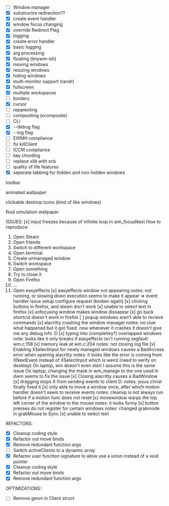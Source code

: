 - [ ] Window manager
 - [x] substructre redirection??
 - [x] create event handler
 - [x] window focus changing
 - [x] override Redirect Flag
 - [x] logging
  - [x] create error handler
  - [x] basic logging
- [x] arg processing
- [x] floating (tinywm-ish)
 - [x] moving windows
 - [x] resizing windows
 - [x] hiding windows
- [x] multi-monitor support (randr)
- [x] fullscreen
- [x] multiple workspaces
- [ ] borders
- [x] cursor
- [ ] reparenting
- [ ] compositing (xcomposite)
 - [ ] CLI
 - [x] --debug flag
 - [x] --log flag
- [ ] EWMH compliance
 - [ ] fix killClient
- [ ] ICCM compliance
- [ ] key chording
- [ ] replace xlib with xcb
- [ ] quality of life features
 - [x] seperate tabbing for hidden and non-hidden windows

toolbar

animated wallpaper

clickable desktop icons (kind of like windows)

fluid simulation wallpaper

ISSUES:
[x] input freezes because of infinite loop in wm_focusNext
 How to reproduce:
  1. Open Steam
  2. Open friends
  3. Switch to different workspace
  4. Open terminal
  1. Create unmanaged window
  2. Switch workspace
  3. Open something
  4. Try to close it
  1. Open Firefox
  2. ...
  1. Open easyeffects
[x] easyeffects window not appearing
notes: not running, or slowing down execution seems to make it appear => event handler issue
       setup configure request (broken again)
[x] clicking buttons in firefox, and steam don't work
[x] unable to select text in firefox
[x] unfocusing window makes window dissapear
[x] go back shortcut doesn't work in firefox
[ ] popup windows aren't able to recieve commands
[x] alacritty crashing the window manager
notes: no clue what happened but it got fixed. now whenever it crashes it doesn't give me any debug info :D
[x] typing into (completley?) overlapped windows
note: looks like it only breaks if easyeffects isn't running
segfault wm.c:158
[x] memory leak at wm.c:204
notes: not closing log file
[x] Enabling XSelectInput for newly managed windows causes a BadAccess error when opening alacritty
notes: it looks like the error is coming from XNextEvent instead of XSelectInput which is weird (need to verify on desktop)
On laptop, wm doesn't even start I assume this is the same issue
On laptop, changing the mask in wm_manage to the one used in dwm seems to fix the issue
[x] Closing alacritty causes a BadWindow
[x] dragging stops X from sending events to client D:
notes:
jesus christ finally fixed it
[x] only able to move a window once, after which motion handler doesn't seem to receive events
notes:
cleanup is not always run before if a motion func does not reset
[x] movewindow warps the top left corner of the window to the mouse
notes:
it looks funny
[x] button presses do not register for certain windows
notes: changed grabmode in grabMouse to Sync
[x] unable to select text

REFACTORS:
 - [x] Cleanup coding style
 - [x] Refactor out move binds
 - [x] Remove redundant function args
 - [ ] Switch activeClients to a dynamic array
 - [x] Refactor user function signature to allow use a union instead of a void pointer
 - [x] Cleanup coding style
 - [x] Refactor out move binds
 - [x] Remove redundant function args

OPTIMIZATIONS:
 - [ ] Remove geom in Client struct
